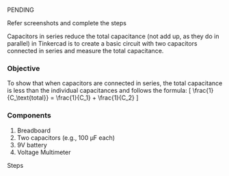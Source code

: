 PENDING

Refer screenshots and complete the steps

Capacitors in series reduce the total capacitance (not add up, as they do in parallel) in Tinkercad is to create a basic circuit with two capacitors connected in series and measure the total capacitance.

### Objective

To show that when capacitors are connected in series, the total capacitance is less than the individual capacitances and follows the formula:
\[
\frac{1}{C_\text{total}} = \frac{1}{C_1} + \frac{1}{C_2}
\]

### Components

1. Breadboard
2. Two capacitors (e.g., 100 µF each)
3. 9V battery
4. Voltage Multimeter

Steps

